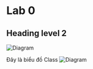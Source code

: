 # Lab 0

## Heading level 2



![Diagram](https://www.planttext.com/api/plantuml/png/UhzxlqDnIM9HIMbk3XTNSNPcda9HVd4g5vTJVfA2hfs2OqvcSggLWaTgJaw-8XUNGsfU2b0b0000__y30000)

Đây là biểu đồ Class
![Diagram](https://www.planttext.com/api/plantuml/png/UhzxlqDnIM9HIMbk3bToJc9niO9Vnk55UM6PXrVbALHpAIZeAfG0cLOAmIL5cNdfO87SmuiLya2g5CeomNAPUILWYICJ7-xkJbH8pdYuknD9Xu92Ucf9ICRXBNdf8Pbv6feeKYKPXrVb8kpKGBPD1sGLs7YWdhByp1IkMYweAmCo3c_AItTAnE58d5O23K3oeAwk7P99La37b3xSFJDPeUpXxaOkXzIy552m00000F__0m00)
